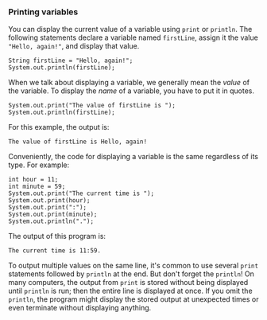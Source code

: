 ###  Printing variables


You can display the current value of a variable using `print` or `println`.
The following statements declare a variable named `firstLine`, assign it the value `"Hello, again!"`, and display that value.

```code
String firstLine = "Hello, again!";
System.out.println(firstLine);
```


When we talk about displaying a variable, we generally mean the *value* of the variable.
To display the *name* of a variable, you have to put it in quotes.

```code
System.out.print("The value of firstLine is ");
System.out.println(firstLine);
```

For this example, the output is:

```code
The value of firstLine is Hello, again!
```

Conveniently, the code for displaying a variable is the same regardless of its type.
For example:

```code
int hour = 11;
int minute = 59;
System.out.print("The current time is ");
System.out.print(hour);
System.out.print(":");
System.out.print(minute);
System.out.println(".");
```

The output of this program is:

```code
The current time is 11:59.
```

To output multiple values on the same line, it's common to use several `print` statements followed by `println` at the end.
But don't forget the `println`!
On many computers, the output from `print` is stored without being displayed until `println` is run; then the entire line is displayed at once.
If you omit the `println`, the program might display the stored output at unexpected times or even terminate without displaying anything.